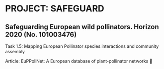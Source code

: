 # PROJECT: SAFEGUARD

## Safeguarding European wild pollinators. Horizon 2020 (No. 101003476)

Task 1.5: Mapping European Pollinator species interactions and community assembly

Article: EuPPollNet: A European database of plant-pollinator networks 
:bee:
